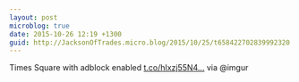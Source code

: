 ```yaml
---
layout: post
microblog: true
date: 2015-10-26 12:19 +1300
guid: http://JacksonOfTrades.micro.blog/2015/10/25/t658422702839992320.html
---
```

Times Square with adblock enabled [t.co/hIxzj55N4...](https://t.co/hIxzj55N4E) via @imgur
